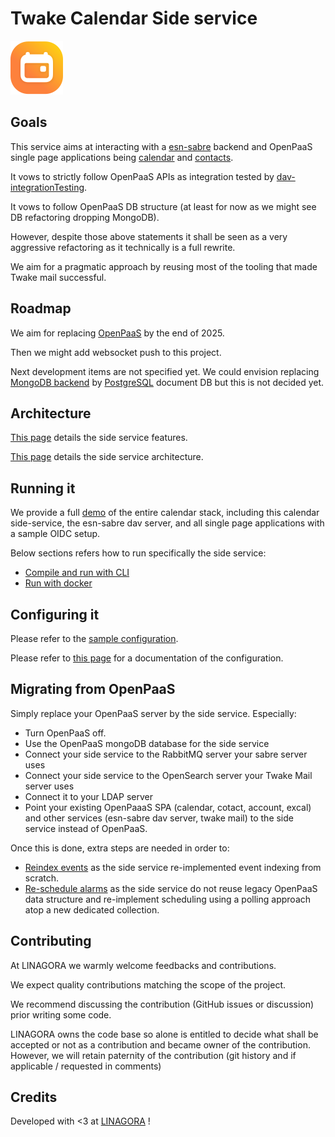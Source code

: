 # Twake Calendar Side service

![LOGO](assets/calendar.svg)

## Goals

This service aims at interacting with a [esn-sabre](https://github.com/linagora/esn-sabre/) backend and OpenPaaS single 
page applications being [calendar](https://github.com/linagora/esn-frontend-calendar) and 
[contacts](https://github.com/linagora/esn-frontend-contacts).

It vows to strictly follow OpenPaaS APIs as integration tested by [dav-integrationTesting](https://ci.linagora.com/btellier/dav-integrationtesting).

It vows to follow OpenPaaS DB structure (at least for now as we might see DB refactoring dropping MongoDB).

However, despite those above statements it shall be seen as a very aggressive refactoring as it technically is a full rewrite.

We aim for a pragmatic approach by reusing most of the tooling that made Twake mail successful.

## Roadmap

We aim for replacing [OpenPaaS](https://open-paas.org/) by the end of 2025.

Then we might add websocket push to this project.

Next development items are not specified yet. We could envision replacing [MongoDB backend](https://www.mongodb.com/) by
[PostgreSQL](https://www.postgresql.org/) document DB but this is not decided yet.

## Architecture

[This page](docs/features.md) details the side service features.

[This page](docs/architecture.md) details the side service architecture.

## Running it

We provide a full [demo](app/docker-sample/README.md) of the entire calendar stack, including this calendar side-service,
the esn-sabre dav server, and all single page applications with a sample OIDC setup.

Below sections refers how to run specifically the side service:

 - [Compile and run with CLI](docs/run/run-cli.md)
 - [Run with docker](docs/run/run-docker.md)

## Configuring it

Please refer to the [sample configuration](app/src/main/conf).

Please refer to [this page](docs/configuration/index.md) for a documentation of the configuration.

## Migrating from OpenPaaS

Simply replace your OpenPaaS server by the side service. Especially:

 - Turn OpenPaaS off.
 - Use the OpenPaaS mongoDB database for the side service
 - Connect your side service to the RabbitMQ server your sabre server uses
 - Connect your side service to the OpenSearch server your Twake Mail server uses
 - Connect it to your LDAP server
 - Point your existing OpenPaaaS SPA (calendar, cotact, account, excal) and other services (esn-sabre dav server, twake mail)
to the side service instead of OpenPaaS.

Once this is done, extra steps are needed in order to:
 - [Reindex events](/docs/apis/webadmin.md#calendar-event-reindexing) as the side service re-implemented event indexing from scratch.
 - [Re-schedule alarms](/docs/apis/webadmin.md#alarm-rescheduling) as the side service do not reuse legacy OpenPaaS data structure and re-implement
scheduling using a polling approach atop a new dedicated collection.

## Contributing

At LINAGORA we warmly welcome feedbacks and contributions.

We expect quality contributions matching the scope of the project.

We recommend discussing the contribution (GitHub issues or discussion) prior writing some code.

LINAGORA owns the code base so alone is entitled to decide what shall be accepted or not as a contribution
and became owner of the contribution. However, we will retain paternity of the contribution (git history
and if applicable / requested in comments)

## Credits

Developed with <3 at [LINAGORA](https://linagora.com) !
